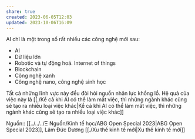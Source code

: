 ```yaml
---
share: true
created: 2023-06-05T12:03
updated: 2023-10-06T16:09
---
```

AI chỉ là một trong số rất nhiều các công nghệ mới sau:
- AI
- Dữ liệu lớn
- Robotic và tự động hoá. Internet of things
- Blockchain
- Công nghệ xanh
- Công nghệ nano, công nghệ sinh học

Tất cả những lĩnh vực này đều đòi hỏi nguồn nhân lực khổng lồ. Hệ quả của việc này là [[./Kể cả khi AI có thể làm mất việc, thì những ngành khác cũng sẽ tạo ra nhiều loại việc khác|Kể cả khi AI có thể làm mất việc, thì những ngành khác cũng sẽ tạo ra nhiều loại việc khác]]

Nguồn:: [[../../../Ξ Nguồn/Kinh tế học/ABG Open Special 2023|ABG Open Special 2023]], Lâm Đức Dương
[[./Xu thế kinh tế mới|Xu thế kinh tế mới]]
